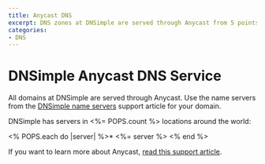 ```yaml
---
title: Anycast DNS
excerpt: DNS zones at DNSimple are served through Anycast from 5 points of presence.
categories:
- DNS
---
```


# DNSimple Anycast DNS Service

All domains at DNSimple are served through Anycast. Use the name servers from the [DNSimple name servers](/articles/dnsimple-nameservers/) support article for your domain.

DNSimple has servers in <%= POPS.count %> locations around the world:

<% POPS.each do |server| %>* <%= server %>
<% end %>

If you want to learn more about Anycast, [read this support article](/articles/why-anycast-dns/).
